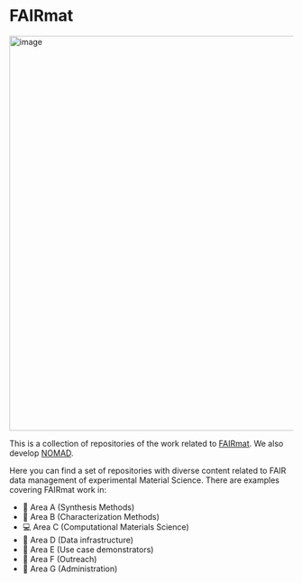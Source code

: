 # FAIRmat 
<img width="700" alt="image" src=https://user-images.githubusercontent.com/56445891/235843190-03a605e2-febb-4b42-ba08-55184e4bd745.png>

This is a collection of repositories of the work related to [FAIRmat](https://www.fairmat-nfdi.eu/). We also develop [NOMAD](https://nomad-lab.eu/).

Here you can find a set of repositories with diverse content related to FAIR data management of experimental Material Science. There are examples covering FAIRmat work in:
- :diamond_shape_with_a_dot_inside: Area A (Synthesis Methods) 
- :microscope: Area B (Characterization Methods)
- :computer: Area C (Computational Materials Science)
- :wrench: Area D (Data infrastructure)
- :battery: Area E (Use case demonstrators) 
- :rocket: Area F (Outreach)
- :book: Area G (Administration)

